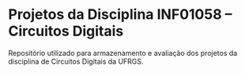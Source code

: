 # Projetos da Disciplina INF01058 – Circuitos Digitais
Repositório utilizado para armazenamento e avaliação dos projetos da disciplina de Circuitos Digitais da UFRGS.
